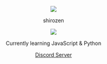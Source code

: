<p align="center">  
<img src="https://media.discordapp.net/attachments/852697918397349889/984672342670188614/a_7c5e6e60d5ad6d77ed9d694a81991228.gif">
</p>
<p align="center">
    shirozen
    <p align="center">
  <img src="https://discord.c99.nl/widget/theme-5/846330623617531905.png"/>
</p>
<p align="center">
Currently learning JavaScript & Python
<p align="center">
<a href="https://discord.gg/shirozen">Discord Server</a>
